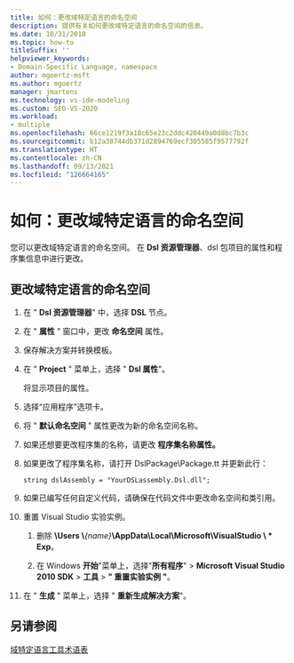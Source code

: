 ```yaml
---
title: 如何：更改域特定语言的命名空间
description: 提供有关如何更改域特定语言的命名空间的信息。
ms.date: 10/31/2018
ms.topic: how-to
titleSuffix: ''
helpviewer_keywords:
- Domain-Specific Language, namespace
author: mgoertz-msft
ms.author: mgoertz
manager: jmartens
ms.technology: vs-ide-modeling
ms.custom: SEO-VS-2020
ms.workload:
- multiple
ms.openlocfilehash: 66ce1219f3a18c65e23c2ddc420449a0d8bc7b3c
ms.sourcegitcommit: b12a38744db371d2894769ecf305585f9577792f
ms.translationtype: HT
ms.contentlocale: zh-CN
ms.lasthandoff: 09/13/2021
ms.locfileid: "126664165"
---
```

# <a name="how-to-change-the-namespace-of-a-domain-specific-language"></a>如何：更改域特定语言的命名空间

您可以更改域特定语言的命名空间。 在 **Dsl 资源管理器**、dsl 包项目的属性和程序集信息中进行更改。

## <a name="to-change-the-namespace-of-a-domain-specific-language"></a>更改域特定语言的命名空间

1. 在 " **Dsl 资源管理器**" 中，选择 **DSL** 节点。

2. 在 " **属性** " 窗口中，更改 **命名空间** 属性。

3. 保存解决方案并转换模板。

4. 在 " **Project** " 菜单上，选择 " **Dsl 属性**"。

   将显示项目的属性。

5. 选择“应用程序”选项卡。

6. 将 " **默认命名空间** " 属性更改为新的命名空间名称。

7. 如果还想要更改程序集的名称，请更改 **程序集名称属性。**

8. 如果更改了程序集名称，请打开 DslPackage\Package.tt 并更新此行：

   `string dslAssembly = "YourDSLassembly.Dsl.dll";`

9. 如果已编写任何自定义代码，请确保在代码文件中更改命名空间和类引用。

10. 重置 Visual Studio 实验实例。

    1. 删除 **\Users \\**_{name}_**\AppData\Local\Microsoft\VisualStudio \\ \* Exp**。

    2. 在 Windows **开始**"菜单上，选择"**所有程序**"  >  **Microsoft Visual Studio 2010 SDK**  >  **工具**  >  **" 重置实验实例 "**。

11. 在 " **生成** " 菜单上，选择 " **重新生成解决方案**"。

## <a name="see-also"></a>另请参阅

[域特定语言工具术语表](/previous-versions/bb126564(v=vs.100))